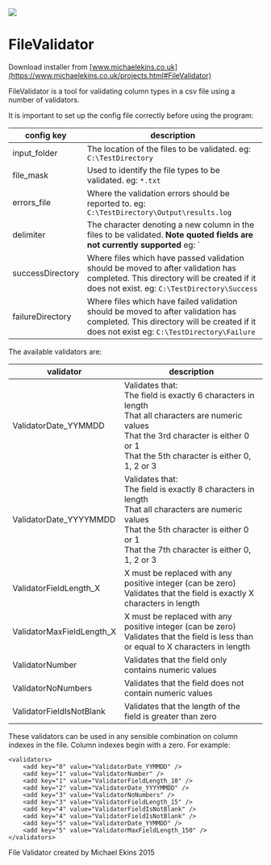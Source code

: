<img src="/FileValidator/fileValidatorLogo.ico"></img>

# FileValidator

Download installer from [www.michaelekins.co.uk](https://www.michaelekins.co.uk/projects.html#FileValidator)

FileValidator is a tool for validating column types in a csv file using a number of validators.

It is important to set up the config file correctly before using the program:

| config key | description |
|---|---|
| input_folder | The location of the files to be validated. eg: `C:\TestDirectory` |
| file_mask | Used to identify the file types to be validated. eg: `*.txt` |
| errors_file | Where the validation errors should be reported to. eg: `C:\TestDirectory\Output\results.log` |
| delimiter | The character denoting a new column in the files to be validated. **Note quoted fields are not currently supported** eg: `|`|
| successDirectory | Where files which have passed validation should be moved to after validation has completed. This directory will be created if it does not exist. eg: `C:\TestDirectory\Success` |
| failureDirectory | Where files which have failed validation should be moved to after validation has completed. This directory will be created if it does not exist eg: `C:\TestDirectory\Failure`|

The available validators are:

| validator | description |
|---|---|
| ValidatorDate\_YYMMDD | Validates that:</br>The field is exactly 6 characters in length</br>That all characters are numeric values</br>That the 3rd character is either 0 or 1</br>That the 5th character is either 0, 1, 2 or 3 |
| ValidatorDate\_YYYYMMDD | Validates that:</br>The field is exactly 8 characters in length</br>That all characters are numeric values</br>That the 5th character is either 0 or 1</br>That the 7th character is either 0, 1, 2 or 3 |
| ValidatorFieldLength\_X | X must be replaced with any positive integer (can be zero)</br>Validates that the field is exactly X characters in length |
| ValidatorMaxFieldLength\_X | X must be replaced with any positive integer (can be zero)</br>Validates that the field is less than or equal to X characters in length |
| ValidatorNumber | Validates that the field only contains numeric values |
| ValidatorNoNumbers | Validates that the field does not contain numeric values |
| ValidatorFieldIsNotBlank | Validates that the length of the field is greater than zero |

These validators can be used in any sensible combination on column indexes in the file. Column indexes begin with a zero. For example:

```
<validators>
    <add key="0" value="ValidatorDate_YYMMDD" />
    <add key="1" value="ValidatorNumber" />
    <add key="1" value="ValidatorFieldLength_10" />
    <add key="2" value="ValidatorDate_YYYYMMDD" />
    <add key="3" value="ValidatorNoNumbers" />
    <add key="3" value="ValidatorFieldLength_15" />
    <add key="4" value="ValidatorFieldIsNotBlank" />
    <add key="4" value="ValidatorFieldIsNotBlank" />
    <add key="5" value="ValidatorDate_YYMMDD" />
    <add key="5" value="ValidatorMaxFieldLength_150" />
</validators>
```

File Validator created by Michael Ekins 2015
